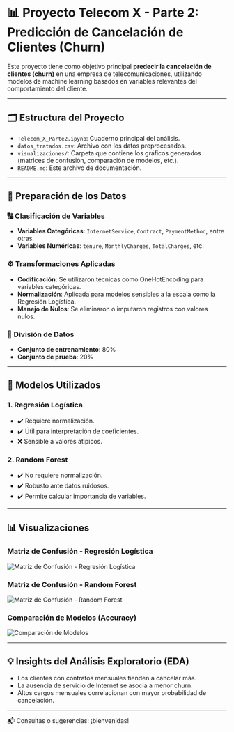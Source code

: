 
# 📊 Proyecto Telecom X - Parte 2: Predicción de Cancelación de Clientes (Churn)

Este proyecto tiene como objetivo principal **predecir la cancelación de clientes (churn)** en una empresa de telecomunicaciones, utilizando modelos de machine learning basados en variables relevantes del comportamiento del cliente.

---

## 🗂️ Estructura del Proyecto

- `Telecom_X_Parte2.ipynb`: Cuaderno principal del análisis.
- `datos_tratados.csv`: Archivo con los datos preprocesados.
- `visualizaciones/`: Carpeta que contiene los gráficos generados (matrices de confusión, comparación de modelos, etc.).
- `README.md`: Este archivo de documentación.

---

## 🧹 Preparación de los Datos

### 🔠 Clasificación de Variables

- **Variables Categóricas**: `InternetService`, `Contract`, `PaymentMethod`, entre otras.
- **Variables Numéricas**: `tenure`, `MonthlyCharges`, `TotalCharges`, etc.

### ⚙️ Transformaciones Aplicadas

- **Codificación**: Se utilizaron técnicas como OneHotEncoding para variables categóricas.
- **Normalización**: Aplicada para modelos sensibles a la escala como la Regresión Logística.
- **Manejo de Nulos**: Se eliminaron o imputaron registros con valores nulos.

### 🧪 División de Datos

- **Conjunto de entrenamiento**: 80%
- **Conjunto de prueba**: 20%

---

## 🤖 Modelos Utilizados

### 1. Regresión Logística

- ✔️ Requiere normalización.
- ✔️ Útil para interpretación de coeficientes.
- ❌ Sensible a valores atípicos.

### 2. Random Forest

- ✔️ No requiere normalización.
- ✔️ Robusto ante datos ruidosos.
- ✔️ Permite calcular importancia de variables.

---

## 📊 Visualizaciones

### Matriz de Confusión - Regresión Logística

![Matriz de Confusión - Regresión Logística](visualizaciones/matriz-regresion.png)

### Matriz de Confusión - Random Forest

![Matriz de Confusión - Random Forest](visualizaciones/matriz-ramdom.png)

### Comparación de Modelos (Accuracy)

![Comparación de Modelos](visualizaciones/comparacion_de_modelos.png)

---

## 💡 Insights del Análisis Exploratorio (EDA)

- Los clientes con contratos mensuales tienden a cancelar más.
- La ausencia de servicio de Internet se asocia a menor churn.
- Altos cargos mensuales correlacionan con mayor probabilidad de cancelación.

---

📬 Consultas o sugerencias: ¡bienvenidas!
